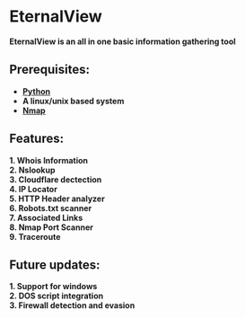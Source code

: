 # EternalView
<b>EternalView is an all in one basic information gathering tool<br>
<h2> Prerequisites:</h2>
  <ul type='1'>
  <li><a href ="https://www.python.org/downloads/">Python</a> </li>
    <li> A linux/unix based system</li>
  <li><a href="https://nmap.org/download.html">Nmap</a></li>
    </ul>
<h2> Features:</h2>
 1. Whois Information<br>
 2. Nslookup<br>
 3. Cloudflare dectection<br>
 4. IP Locator<br>
 5. HTTP Header analyzer<br>
 6. Robots.txt scanner<br>
 7. Associated Links<br>
 8. Nmap Port Scanner<br>
 9. Traceroute<br>
 
 <h2> Future updates:</h2>
 1. Support for windows<br>
 2. DOS script integration<br>
 3. Firewall detection and evasion<br>
